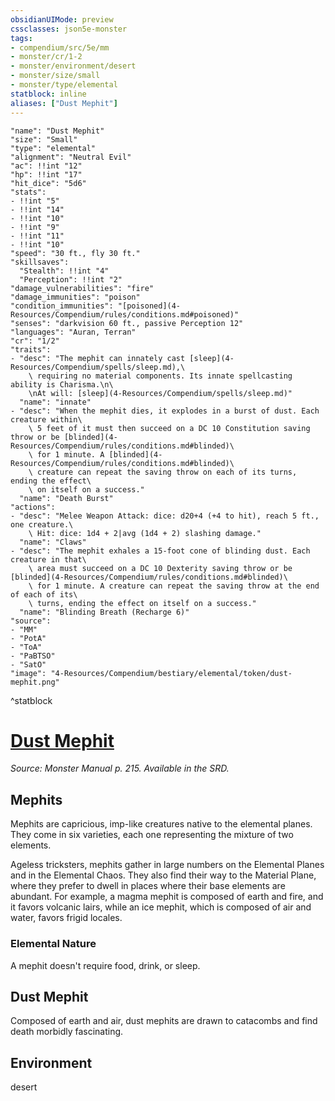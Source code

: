 ```yaml
---
obsidianUIMode: preview
cssclasses: json5e-monster
tags:
- compendium/src/5e/mm
- monster/cr/1-2
- monster/environment/desert
- monster/size/small
- monster/type/elemental
statblock: inline
aliases: ["Dust Mephit"]
---
```

```statblock
"name": "Dust Mephit"
"size": "Small"
"type": "elemental"
"alignment": "Neutral Evil"
"ac": !!int "12"
"hp": !!int "17"
"hit_dice": "5d6"
"stats":
- !!int "5"
- !!int "14"
- !!int "10"
- !!int "9"
- !!int "11"
- !!int "10"
"speed": "30 ft., fly 30 ft."
"skillsaves":
  "Stealth": !!int "4"
  "Perception": !!int "2"
"damage_vulnerabilities": "fire"
"damage_immunities": "poison"
"condition_immunities": "[poisoned](4-Resources/Compendium/rules/conditions.md#poisoned)"
"senses": "darkvision 60 ft., passive Perception 12"
"languages": "Auran, Terran"
"cr": "1/2"
"traits":
- "desc": "The mephit can innately cast [sleep](4-Resources/Compendium/spells/sleep.md),\
    \ requiring no material components. Its innate spellcasting ability is Charisma.\n\
    \nAt will: [sleep](4-Resources/Compendium/spells/sleep.md)"
  "name": "innate"
- "desc": "When the mephit dies, it explodes in a burst of dust. Each creature within\
    \ 5 feet of it must then succeed on a DC 10 Constitution saving throw or be [blinded](4-Resources/Compendium/rules/conditions.md#blinded)\
    \ for 1 minute. A [blinded](4-Resources/Compendium/rules/conditions.md#blinded)\
    \ creature can repeat the saving throw on each of its turns, ending the effect\
    \ on itself on a success."
  "name": "Death Burst"
"actions":
- "desc": "Melee Weapon Attack: dice: d20+4 (+4 to hit), reach 5 ft., one creature.\
    \ Hit: dice: 1d4 + 2|avg (1d4 + 2) slashing damage."
  "name": "Claws"
- "desc": "The mephit exhales a 15-foot cone of blinding dust. Each creature in that\
    \ area must succeed on a DC 10 Dexterity saving throw or be [blinded](4-Resources/Compendium/rules/conditions.md#blinded)\
    \ for 1 minute. A creature can repeat the saving throw at the end of each of its\
    \ turns, ending the effect on itself on a success."
  "name": "Blinding Breath (Recharge 6)"
"source":
- "MM"
- "PotA"
- "ToA"
- "PaBTSO"
- "SatO"
"image": "4-Resources/Compendium/bestiary/elemental/token/dust-mephit.png"
```
^statblock
# [Dust Mephit](4-Resources/Compendium/bestiary/elemental/dust-mephit.md)
*Source: Monster Manual p. 215. Available in the SRD.*  

## Mephits

Mephits are capricious, imp-like creatures native to the elemental planes. They come in six varieties, each one representing the mixture of two elements.

Ageless tricksters, mephits gather in large numbers on the Elemental Planes and in the Elemental Chaos. They also find their way to the Material Plane, where they prefer to dwell in places where their base elements are abundant. For example, a magma mephit is composed of earth and fire, and it favors volcanic lairs, while an ice mephit, which is composed of air and water, favors frigid locales.

### Elemental Nature

A mephit doesn't require food, drink, or sleep.

## Dust Mephit

Composed of earth and air, dust mephits are drawn to catacombs and find death morbidly fascinating.



## Environment

desert